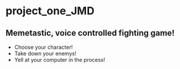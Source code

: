 # project_one_JMD
## Memetastic, voice controlled fighting game!
   * Choose your character!
   * Take down your enemys!
   * Yell at your computer in the process!